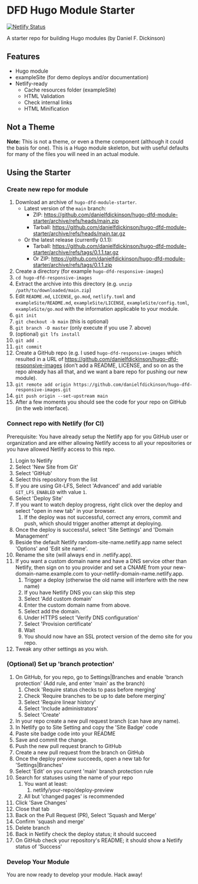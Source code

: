 # DFD Hugo Module Starter

[![Netlify Status](https://api.netlify.com/api/v1/badges/1f8ccf5e-d791-41eb-b8a4-0f41b4ea4112/deploy-status)](https://app.netlify.com/sites/hugo-dfd-module-starter/deploys)

A starter repo for building Hugo modules (by Daniel F. Dickinson)

## Features

* Hugo module
* exampleSite (for demo deploys and/or documentation)
* Netlify-ready
  * Cache resources folder (exampleSite)
  * HTML Validation
  * Check internal links
  * HTML Minification

## Not a Theme

**Note:** This is not a theme, or even a theme component (although it could the basis for one).
This is a Hugo module skeleton, but with useful defaults for many of the files you will need in an
actual module.

## Using the Starter

### Create new repo for module

1. Download an archive of ``hugo-dfd-module-starter``.
   * Latest version of the ``main`` branch:
     * ZIP: <https://github.com/danielfdickinson/hugo-dfd-module-starter/archive/refs/heads/main.zip>
     * Tarball: <https://github.com/danielfdickinson/hugo-dfd-module-starter/archive/refs/heads/main.tar.gz>
   * Or the latest release (currently 0.1.1):
     * Tarball: <https://github.com/danielfdickinson/hugo-dfd-module-starter/archive/refs/tags/0.1.1.tar.gz>
     * Or ZIP: <https://github.com/danielfdickinson/hugo-dfd-module-starter/archive/refs/tags/0.1.1.zip>
2. Create a directory (for example ``hugo-dfd-responsive-images``)
3. ``cd hugo-dfd-responsive-images``
4. Extract the archive into this directory (e.g. ``unzip /path/to/downloaded/main.zip``)
5. Edit ``README.md``, ``LICENSE``, ``go.mod``, ``netlify.toml`` and ``exampleSite/README.md``, ``exampleSite/LICENSE``, ``exampleSite/config.toml``, ``exampleSite/go.mod`` with the information applicable to your module.
6. ``git init``
7. ``git checkout -b main`` (this is optional)
8. ``git branch -D master`` (only execute if you use 7. above)
9. (optional) ``git lfs install``
10. ``git add .``
11. ``git commit``
12. Create a GitHub repo (e.g. I used ``hugo-dfd-responsive-images`` which resulted in a URL of <https://github.com/danielfdickinson/hugo-dfd-responsive-images> (don’t add a README, LICENSE, and so on as the repo already has all that, and we want a bare repo for pushing our new module).
13. ``git remote add origin https://github.com/danielfdickinson/hugo-dfd-responsive-images.git``
14. ``git push origin --set-upstream main``
15. After a few moments you should see the code for your repo on GitHub (in the web interface).

### Connect repo with Netlify (for CI)

Prerequisite: You have already setup the Netlify app for you GitHub user or organization and are either allowing Netlify access to all your repositories or you have allowed Netlify access to this repo.

1. Login to Netlify
2. Select 'New Site from Git'
3. Select 'GitHub'
4. Select this repository from the list
5. If you are using Git-LFS, Select 'Advanced' and add variable ``GIT_LFS_ENABLED`` with value ``1``.
6. Select 'Deploy Site'
7. If you want to watch deploy progress, right click over the deploy and select "open in new tab" in your browser.
   1. If the deploy was not successful, correct any errors, commit and push, which should trigger another attempt at deploying.
8. Once the deploy is successful, select 'Site Settings' and 'Domain Management'
9. Beside the default Netlify random-site-name.netlify.app name select 'Options' and 'Edit site name'.
10. Rename the site (will always end in .netlify.app).
11. If you want a custom domain name and have a DNS service other than Netlify, then sign on to you provider and set a CNAME from your new-domain-name.example.com to your-netlify-domain-name.netlify.app.
    1. Trigger a deploy (otherwise the old name will interfere with the new name)
    2. If you have Netlify DNS you can skip this step
    3. Select 'Add custom domain'
    4. Enter the custom domain name from above.
    5. Select add the domain.
    6. Under HTTPS select 'Verify DNS configuration'
    7. Select 'Provision certificate'
    8. Wait
    9. You should now have an SSL protect version of the demo site for you repo.
12. Tweak any other settings as you wish.

### (Optional) Set up 'branch protection'

1. On GitHub, for you repo, go to Settings|Branches and enable 'branch protection' (Add rule, and enter 'main' as the branch)
   1. Check 'Require status checks to pass before merging'
   2. Check 'Require branches to be up to date before merging'
   3. Select 'Require linear history'
   4. Select 'Include administrators'
   5. Select 'Create'
2. In your repo create a new pull request branch (can have any name).
3. In Netlify go to Site Setting and copy the 'Site Badge' code
4. Paste site badge code into your README
5. Save and commit the change.
6. Push the new pull request branch to GitHub
7. Create a new pull request from the branch on GitHub
8. Once the deploy preview succeeds, open a new tab for 'Settings|Branches'
9. Select 'Edit' on you current 'main' branch protection rule
10. Search for statuses using the name of your repo
    1. You want at least:
       1. netlify/your-repo/deploy-preview
    2. All but 'changed pages' is recommended
11. Click 'Save Changes'
12. Close that tab
13. Back on the Pull Request (PR), Select 'Squash and Merge'
14. Confirm 'squash and merge'
15. Delete branch
16. Back in Netlify check the deploy status; it should succeed
17. On GitHub check your repository's README; it should show a Netlify status of 'Success'

### Develop Your Module

You are now ready to develop your module.
Hack away!
